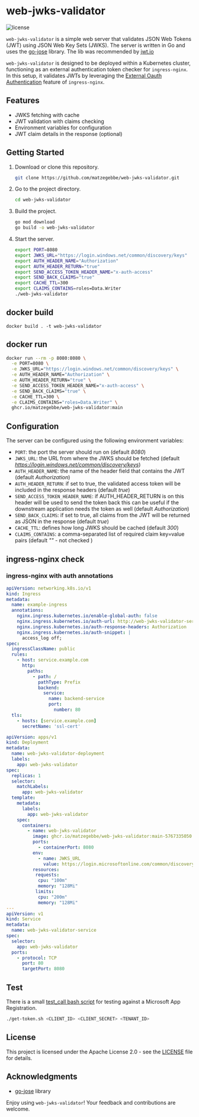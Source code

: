 # web-jwks-validator

![license](https://img.shields.io/badge/license-Apache%202.0-blue.svg)

`web-jwks-validator` is a simple web server that validates
JSON Web Tokens (JWT) using JSON Web Key Sets (JWKS).
The server is written in Go and
uses the [go-jose](https://github.com/go-jose/go-jose) library.
The lib was recommended by [jwt.io](https://jwt.io)

`web-jwks-validator` is designed to be deployed within a Kubernetes
cluster, functioning as an external authentication token checker
for `ingress-nginx`. In this setup,
it validates JWTs by leveraging the
[External Oauth Authentication](https://kubernetes.github.io/ingress-nginx/examples/auth/oauth-external-auth/)
feature of `ingress-nginx`.

## Features

- JWKS fetching with cache
- JWT validation with claims checking
- Environment variables for configuration
- JWT claim details in the response (optional)

## Getting Started

1. Download or clone this repository.

   ```bash
   git clone https://github.com/matzegebbe/web-jwks-validator.git
   ```

2. Go to the project directory.

   ```bash
   cd web-jwks-validator
   ```

3. Build the project.

   ```bash
   go mod download
   go build -o web-jwks-validator
   ```

4. Start the server.

   ```bash
   export PORT=8080
   export JWKS_URL="https://login.windows.net/common/discovery/keys"
   export AUTH_HEADER_NAME="Authorization"
   export AUTH_HEADER_RETURN="true"
   export SEND_ACCESS_TOKEN_HEADER_NAME="x-auth-access"
   export SEND_BACK_CLAIMS="true"
   export CACHE_TTL=300
   export CLAIMS_CONTAINS=roles=Data.Writer
   ./web-jwks-validator
   ```

## docker build

```
docker build . -t web-jwks-validator
```

## docker run

```bash
docker run --rm -p 8080:8080 \
  -e PORT=8080 \
  -e JWKS_URL="https://login.windows.net/common/discovery/keys" \
  -e AUTH_HEADER_NAME="Authorization" \
  -e AUTH_HEADER_RETURN="true" \
  -e SEND_ACCESS_TOKEN_HEADER_NAME="x-auth-access" \
  -e SEND_BACK_CLAIMS="true" \
  -e CACHE_TTL=300 \
  -e CLAIMS_CONTAINS="roles=Data.Writer" \
  ghcr.io/matzegebbe/web-jwks-validator:main
```

## Configuration

The server can be configured using the following environment variables:

- `PORT`: the port the server should run on
  (default *8080*)
- `JWKS_URL`: the URL from where the JWKS should be fetched
  (default *https://login.windows.net/common/discovery/keys*)
- `AUTH_HEADER_NAME`: the name of the header field that contains the JWT
  (default *Authorization*)
- `AUTH_HEADER_RETURN`: if set to true, the validated access token will be included in the response headers
  (default *true*)
- `SEND_ACCESS_TOKEN_HEADER_NAME`: if AUTH_HEADER_RETURN is on this header will be used to send the token back
  this can be useful if the downstream application needs the token as well
  (default *Authorization*)
- `SEND_BACK_CLAIMS`: if set to true, all claims from the JWT will be returned as JSON in the response
  (default *true*)
- `CACHE_TTL`: defines how long JWKS should be cached
  (default *300*)
- `CLAIMS_CONTAINS`: a comma-separated list of required claim key=value pairs
  (default *""* - not checked )

## ingress-nginx check

### ingress-nginx with auth annotations
```yaml
apiVersion: networking.k8s.io/v1
kind: Ingress
metadata:
  name: example-ingress
  annotations:
    nginx.ingress.kubernetes.io/enable-global-auth: false
    nginx.ingress.kubernetes.io/auth-url: http://web-jwks-validator-service.services.svc.cluster.local
    nginx.ingress.kubernetes.io/auth-response-headers: Authorization
    nginx.ingress.kubernetes.io/auth-snippet: |
      access_log off;
spec:
  ingressClassName: public
  rules:
    - host: service.example.com
      http:
        paths:
          - path: /
            pathType: Prefix
            backend:
              service:
                name: backend-service
                port:
                  number: 80
  tls:
    - hosts: [service.example.com]
      secretName: 'ssl-cert'
```

```yaml
apiVersion: apps/v1
kind: Deployment
metadata:
  name: web-jwks-validator-deployment
  labels:
    app: web-jwks-validator
spec:
  replicas: 1
  selector:
    matchLabels:
      app: web-jwks-validator
  template:
    metadata:
      labels:
        app: web-jwks-validator
    spec:
      containers:
        - name: web-jwks-validator
          image: ghcr.io/matzegebbe/web-jwks-validator:main-5767335050
          ports:
            - containerPort: 8080
          env:
            - name: JWKS_URL
              value: https://login.microsoftonline.com/common/discovery/v2.0/keys
          resources:
           requests:
            cpu: "100m"
            memory: "128Mi"
           limits:
            cpu: "200m"
            memory: "128Mi"
---
apiVersion: v1
kind: Service
metadata:
  name: web-jwks-validator-service
spec:
  selector:
    app: web-jwks-validator
  ports:
    - protocol: TCP
      port: 80
      targetPort: 8080
```

## Test

There is a small [test_call bash script](misc/test_call.sh) for testing against a Microsoft App Registration.

```bash
./get-token.sh <CLIENT_ID> <CLIENT_SECRET> <TENANT_ID>
```

## License

This project is licensed under the Apache License 2.0 - see the [LICENSE](LICENSE) file for details.

## Acknowledgments

- [go-jose](https://github.com/go-jose/go-jose) library

Enjoy using `web-jwks-validator`! Your feedback and contributions are welcome.
